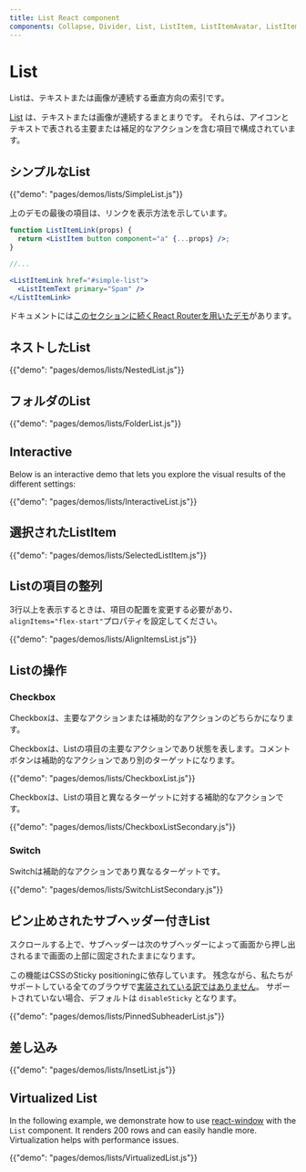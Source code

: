 ```yaml
---
title: List React component
components: Collapse, Divider, List, ListItem, ListItemAvatar, ListItemIcon, ListItemSecondaryAction, ListItemText, ListSubheader
---
```

# List

<p class="description">Listは、テキストまたは画像が連続する垂直方向の索引です。</p>

[List](https://material.io/design/components/lists.html) は、テキストまたは画像が連続するまとまりです。 それらは、アイコンとテキストで表される主要または補足的なアクションを含む項目で構成されています。

## シンプルなList

{{"demo": "pages/demos/lists/SimpleList.js"}}

上のデモの最後の項目は、リンクを表示方法を示しています。

```jsx
function ListItemLink(props) {
  return <ListItem button component="a" {...props} />;
}

//...

<ListItemLink href="#simple-list">
  <ListItemText primary="Spam" />
</ListItemLink>
```

ドキュメントには[このセクションに続くReact Routerを用いたデモ](/guides/composition/#react-router)があります。

## ネストしたList

{{"demo": "pages/demos/lists/NestedList.js"}}

## フォルダのList

{{"demo": "pages/demos/lists/FolderList.js"}}

## Interactive

Below is an interactive demo that lets you explore the visual results of the different settings:

{{"demo": "pages/demos/lists/InteractiveList.js"}}

## 選択されたListItem

{{"demo": "pages/demos/lists/SelectedListItem.js"}}

## Listの項目の整列

3行以上を表示するときは、項目の配置を変更する必要があり、`alignItems="flex-start"`プロパティを設定してください。

{{"demo": "pages/demos/lists/AlignItemsList.js"}}

## Listの操作

### Checkbox

Checkboxは、主要なアクションまたは補助的なアクションのどちらかになります。

Checkboxは、Listの項目の主要なアクションであり状態を表します。コメントボタンは補助的なアクションであり別のターゲットになります。

{{"demo": "pages/demos/lists/CheckboxList.js"}}

Checkboxは、Listの項目と異なるターゲットに対する補助的なアクションです。

{{"demo": "pages/demos/lists/CheckboxListSecondary.js"}}

### Switch

Switchは補助的なアクションであり異なるターゲットです。

{{"demo": "pages/demos/lists/SwitchListSecondary.js"}}

## ピン止めされたサブヘッダー付きList

スクロールする上で、サブヘッダーは次のサブヘッダーによって画面から押し出されるまで画面の上部に固定されたままになります。

この機能はCSSのSticky positioningに依存しています。 残念ながら、私たちがサポートしている全てのブラウザで[実装されている訳ではありません](https://caniuse.com/#search=sticky)。 サポートされていない場合、デフォルトは `disableSticky` となります。

{{"demo": "pages/demos/lists/PinnedSubheaderList.js"}}

## 差し込み

{{"demo": "pages/demos/lists/InsetList.js"}}

## Virtualized List

In the following example, we demonstrate how to use [react-window](https://github.com/bvaughn/react-window) with the `List` component. It renders 200 rows and can easily handle more. Virtualization helps with performance issues.

{{"demo": "pages/demos/lists/VirtualizedList.js"}}